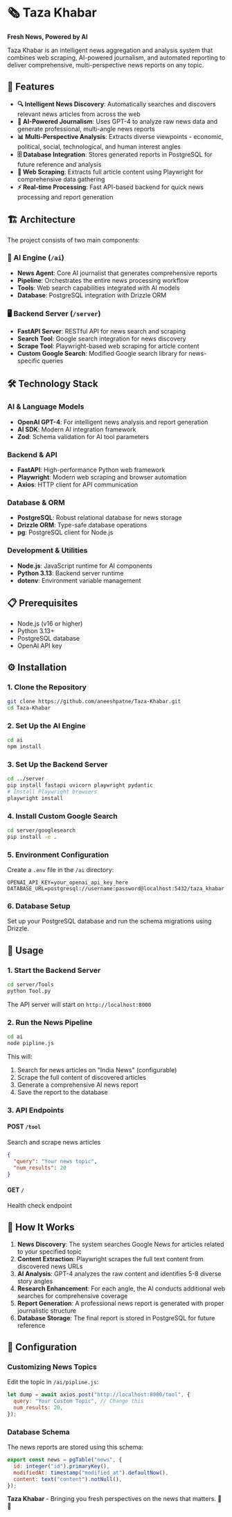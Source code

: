 # 🗞️ Taza Khabar

**Fresh News, Powered by AI**

Taza Khabar is an intelligent news aggregation and analysis system that combines web scraping, AI-powered journalism, and automated reporting to deliver comprehensive, multi-perspective news reports on any topic.

## 🌟 Features

- **🔍 Intelligent News Discovery**: Automatically searches and discovers relevant news articles from across the web
- **🤖 AI-Powered Journalism**: Uses GPT-4 to analyze raw news data and generate professional, multi-angle news reports
- **📊 Multi-Perspective Analysis**: Extracts diverse viewpoints - economic, political, social, technological, and human interest angles
- **🗄️ Database Integration**: Stores generated reports in PostgreSQL for future reference and analysis
- **🔗 Web Scraping**: Extracts full article content using Playwright for comprehensive data gathering
- **⚡ Real-time Processing**: Fast API-based backend for quick news processing and report generation

## 🏗️ Architecture

The project consists of two main components:

### 🤖 AI Engine (`/ai`)

- **News Agent**: Core AI journalist that generates comprehensive reports
- **Pipeline**: Orchestrates the entire news processing workflow
- **Tools**: Web search capabilities integrated with AI models
- **Database**: PostgreSQL integration with Drizzle ORM

### 🖥️ Backend Server (`/server`)

- **FastAPI Server**: RESTful API for news search and scraping
- **Search Tool**: Google search integration for news discovery
- **Scrape Tool**: Playwright-based web scraping for article content
- **Custom Google Search**: Modified Google search library for news-specific queries

## 🛠️ Technology Stack

### AI & Language Models

- **OpenAI GPT-4**: For intelligent news analysis and report generation
- **AI SDK**: Modern AI integration framework
- **Zod**: Schema validation for AI tool parameters

### Backend & API

- **FastAPI**: High-performance Python web framework
- **Playwright**: Modern web scraping and browser automation
- **Axios**: HTTP client for API communication

### Database & ORM

- **PostgreSQL**: Robust relational database for news storage
- **Drizzle ORM**: Type-safe database operations
- **pg**: PostgreSQL client for Node.js

### Development & Utilities

- **Node.js**: JavaScript runtime for AI components
- **Python 3.13**: Backend server runtime
- **dotenv**: Environment variable management

## 📋 Prerequisites

- Node.js (v16 or higher)
- Python 3.13+
- PostgreSQL database
- OpenAI API key

## ⚙️ Installation

### 1. Clone the Repository

```bash
git clone https://github.com/aneeshpatne/Taza-Khabar.git
cd Taza-Khabar
```

### 2. Set Up the AI Engine

```bash
cd ai
npm install
```

### 3. Set Up the Backend Server

```bash
cd ../server
pip install fastapi uvicorn playwright pydantic
# Install Playwright browsers
playwright install
```

### 4. Install Custom Google Search

```bash
cd server/googlesearch
pip install -e .
```

### 5. Environment Configuration

Create a `.env` file in the `/ai` directory:

```env
OPENAI_API_KEY=your_openai_api_key_here
DATABASE_URL=postgresql://username:password@localhost:5432/taza_khabar
```

### 6. Database Setup

Set up your PostgreSQL database and run the schema migrations using Drizzle.

## 🚀 Usage

### 1. Start the Backend Server

```bash
cd server/Tools
python Tool.py
```

The API server will start on `http://localhost:8000`

### 2. Run the News Pipeline

```bash
cd ai
node pipline.js
```

This will:

1. Search for news articles on "India News" (configurable)
2. Scrape the full content of discovered articles
3. Generate a comprehensive AI news report
4. Save the report to the database

### 3. API Endpoints

#### POST `/tool`

Search and scrape news articles

```json
{
  "query": "Your news topic",
  "num_results": 20
}
```

#### GET `/`

Health check endpoint

## 📝 How It Works

1. **News Discovery**: The system searches Google News for articles related to your specified topic
2. **Content Extraction**: Playwright scrapes the full text content from discovered news URLs
3. **AI Analysis**: GPT-4 analyzes the raw content and identifies 5-8 diverse story angles
4. **Research Enhancement**: For each angle, the AI conducts additional web searches for comprehensive coverage
5. **Report Generation**: A professional news report is generated with proper journalistic structure
6. **Database Storage**: The final report is stored in PostgreSQL for future reference

## 🔧 Configuration

### Customizing News Topics

Edit the topic in `/ai/pipline.js`:

```javascript
let dump = await axios.post("http://localhost:8000/tool", {
  query: "Your Custom Topic", // Change this
  num_results: 20,
});
```

### Database Schema

The news reports are stored using this schema:

```javascript
export const news = pgTable("news", {
  id: integer("id").primaryKey(),
  modifiedAt: timestamp("modified_at").defaultNow(),
  content: text("content").notNull(),
});
```

**Taza Khabar** - Bringing you fresh perspectives on the news that matters. 📰✨
